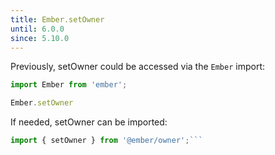 ```yaml
---
title: Ember.setOwner
until: 6.0.0
since: 5.10.0
---
```



Previously, setOwner could be accessed via the `Ember` import:
```js
import Ember from 'ember';

Ember.setOwner

```

 If needed, setOwner can be imported:
```js
import { setOwner } from '@ember/owner';```
